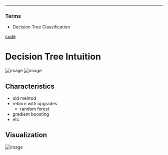 ****
### Terms
- Decision Tree Classification


[code](https://github.com/hchoi256/ai-boot-camp/blob/main/ai/machine-learning/supervised-learning/classification/codes/decision_tree_classification.ipynb)

# Decision Tree Intuition
![image](https://user-images.githubusercontent.com/39285147/178415528-16843bd2-23bb-46b0-8af7-7c825bfb271f.png)
![image](https://user-images.githubusercontent.com/39285147/178415769-2452d83c-09dd-48bd-840e-8f4b1930387d.png)

## Characteristics
- old mehtod
- reborn with upgrades
  - random forest
- gradient boosting
- etc.

## Visualization
![image](https://user-images.githubusercontent.com/39285147/178422973-f41d010c-62b8-428d-979a-3fed8a3e5ce3.png)
